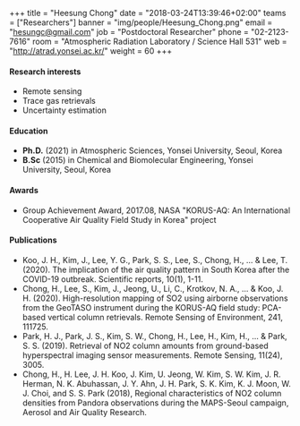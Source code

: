 +++
title = "Heesung Chong"
date = "2018-03-24T13:39:46+02:00"
teams = ["Researchers"]
banner = "img/people/Heesung_Chong.png"
email = "hesungc@gmail.com"
job = "Postdoctoral Researcher"
phone = "02-2123-7616"
room = "Atmospheric Radiation Laboratory / Science Hall 531"
web = "http://atrad.yonsei.ac.kr/"
weight = 60
+++

#### Research interests
+ Remote sensing
+ Trace gas retrievals
+ Uncertainty estimation

#### Education
 + **Ph.D.** (2021) in Atmospheric Sciences, Yonsei University, Seoul, Korea
 + **B.Sc** (2015) in Chemical and Biomolecular Engineering, Yonsei University, Seoul, Korea

#### Awards
 + Group Achievement Award, 2017.08, NASA "KORUS-AQ: An International Cooperative Air Quality Field Study in Korea" project

#### Publications
+ Koo, J. H., Kim, J., Lee, Y. G., Park, S. S., Lee, S., Chong, H., ... & Lee, T. (2020). The implication of the air quality pattern in South Korea after the COVID-19 outbreak. Scientific reports, 10(1), 1-11.
+ Chong, H., Lee, S., Kim, J., Jeong, U., Li, C., Krotkov, N. A., ... & Koo, J. H. (2020). High-resolution mapping of SO2 using airborne observations from the GeoTASO instrument during the KORUS-AQ field study: PCA-based vertical column retrievals. Remote Sensing of Environment, 241, 111725.
+ Park, H. J., Park, J. S., Kim, S. W., Chong, H., Lee, H., Kim, H., ... & Park, S. S. (2019). Retrieval of NO2 column amounts from ground-based hyperspectral imaging sensor measurements. Remote Sensing, 11(24), 3005.
+ Chong, H., H. Lee, J. H. Koo, J. Kim, U. Jeong, W. Kim, S. W. Kim, J. R. Herman, N. K. Abuhassan, J. Y. Ahn, J. H. Park, S. K. Kim, K. J. Moon, W. J. Choi, and S. S. Park (2018), Regional characteristics of NO2 column densities from Pandora observations during the MAPS-Seoul campaign, Aerosol and Air Quality Research.
